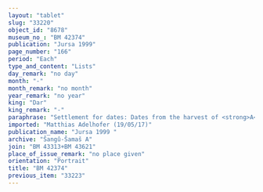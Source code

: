 ```yaml
---
layout: "tablet"
slug: "33220"
object_id: "8678"
museum_no_: "BM 42374"
publication: "Jursa 1999"
page_number: "166"
period: "Each"
type_and_content: "Lists"
day_remark: "no day"
month: "-"
month_remark: "no month"
year_remark: "no year"
king: "Dar"
king_remark: "-"
paraphrase: "Settlement for dates: Dates from the harvest of <strong>A</strong>&rsquo;s field, from Darius 14<sup>th</sup> year: 48;3 kor (8748 l)are given to the chief priest (<em>&scaron;ang&ucirc;</em>) of Sippar; 6;0 kor (1080 l) to <strong>A</strong>, for the weir of <strong>I</strong>; 2;2 kor (432 l) to the canal inspector; 4;2.3 kor (810 l)) for the tithe of &Scaron;ama&scaron;, 1;0 kor (180 l) to <strong>B</strong>; 1+;3, (corresponding to) &nbsp;the price a barrel: <strong>B</strong>. Dates from the 15<sup>th</sup> year: 1+;0 kor: the promissory note for a horse of <strong>C</strong> and <strong>D</strong>; [x];0 kor, the price for a barrel: <strong>B</strong>; 2+[4];0 kor for the weir; 1;1 kor to the canal inspector; [4];2.3 (810 l) kor for the tithe. Dates from the 16<sup>th</sup> year: [x] kor to the [chief priest (<em>&scaron;ang&ucirc;</em>) of Sippar]; [6] for the weir; 1;2 kor to the canal inspector; 4;0 kor (720 l) for the house of <strong>E</strong>; 0;1.5 kor (66 l) of barley and dates: <strong>B</strong>; 1;0 kor: to <strong>B</strong>, from <strong>F</strong>; 1;1.4 from <strong>B</strong>, for <strong>G</strong>; 6;0 kor for the weir; 1;1 kor to the canal inspector; 4;2.3 kor for the tithe of [&Scaron;ama&scaron;?]; 50;0 kor (9000 l): the fixed rent (<em>s</em><em>ū</em><em>tu</em>) of <strong>H</strong>; 32[+13?];0 kor from <strong>H</strong>, the second [x] <strong>H</strong>, [...]. Rest broken off.<br /> &nbsp;<br /> <strong>A&nbsp;</strong>= Nidintu-Marduk; <strong>B</strong>&nbsp;= Inbāya; <strong>C</strong>&nbsp;= Marduk-rēmanni; <strong>D</strong> = Uballissu-Gula; <strong>E</strong>&nbsp;= Nab&ucirc;-ikṣur; <strong>F&nbsp;</strong>= Bēl-rēmanni; <strong>G</strong>&nbsp;= &Scaron;ullumāya; <strong>H</strong>&nbsp;= Ubāru/Bēl-iqī&scaron;a; <strong>I </strong>= Zanazana<br /> &nbsp;"
imported: "Matthias Adelhofer (19/05/17)"
publication_name: "Jursa 1999 "
archive: "Šangû-Šamaš A"
join: "BM 43313+BM 43621"
place_of_issue_remark: "no place given"
orientation: "Portrait"
title: "BM 42374"
previous_item: "33223"
---
```

